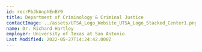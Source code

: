 ```yaml
---
id: recrPbJkAnphEnBY9
title: Department of Criminology & Criminal Justice
contactImage: ../assets/UTSA_Logo_Website_UTSA_Logo_Stacked_Center1.png
name: Dr. Richard Hartley
employer: University of Texas at San Antonio
Last Modified: 2022-05-27T14:24:42.000Z
---
```

